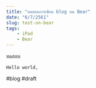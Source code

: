 ```yaml
---
title: "ทดสอบการเขียน blog บน Bear"
date: "6/7/2561"
slug: test-on-bear
tags:
    - iPad
    - Bear
---
```


ทดสอบ

```
Hello world,
```

#blog #draft

